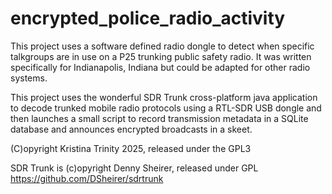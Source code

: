 # encrypted_police_radio_activity
This project uses a software defined radio dongle to detect when specific talkgroups are in use on a P25 trunking public safety radio. It was written specifically for Indianapolis, Indiana but could be adapted for other radio systems.

This project uses the wonderful SDR Trunk cross-platform java application to 
decode trunked mobile radio protocols using a RTL-SDR USB dongle and then 
launches a small script to record transmission metadata in a SQLite database and announces encrypted broadcasts in a skeet.

(C)opyright Kristina Trinity 2025, released under the GPL3

SDR Trunk is (c)opyright Denny Sheirer, released under GPL  
https://github.com/DSheirer/sdrtrunk